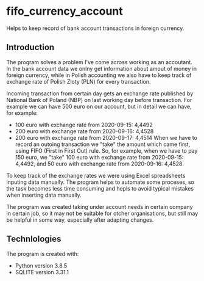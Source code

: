 # fifo_currency_account
Helps to keep record of bank account transactions in foreign currency. 

## Introduction
The program solves a problem I've come across working as an accoutant. In the bank account data we onlny get information about amout of money in foreign currency, while in Polish accounting we also have to keep track of exchange rate of Polish Zloty (PLN) for every transaction. 

Incoming transaction from certain day gets an exchange rate published by National Bank of Poland (NBP) on last working day before transaction. For example we can have 500 euro on our account, but in detail we can have, for example:
- 100 euro with exchange rate from 2020-09-15: 4,4492
- 200 euro with exchange rate from 2020-09-16: 4,4528
- 200 euro with exchange rate from 2020-09-17: 4,4514
When we have to record an outoing transaction we "take" the amount which came first, using FIFO (First in First Out) rule. So, for example, when we have to pay 150 euro, we "take" 100 euro with exchange rate from 2020-09-15: 4,4492, and 50 euro with exchange rate from 2020-09-16: 4,4528. 

To keep track of the exchange rates we were using Excel spreadsheets inputing data manually. The program helps to automate some proceses, so the task becomes less time consuming and hepls to avoid typical mistakes when inserting data manually. 

The program was created taking under account needs in certain company in certain job, so it may not be suitable for otcher organisations, but still may be helpful in some way, especially after adapting changes.

## Technlologies

The program is created with:
- Python version 3.8.5
- SQLITE version 3.31.1
